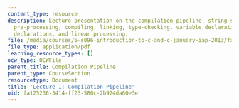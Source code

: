 ```yaml
---
content_type: resource
description: Lecture presentation on the compilation pipeline, string substitution,
  pre-processing, compiling, linking, type-checking, variable declarations, function
  declarations, and linear processing.
file: /media/courses/6-s096-introduction-to-c-and-c-january-iap-2013/fa1252363414ff23580c2b924da60e3e_MIT6_S096_IAP13_lec1.pdf
file_type: application/pdf
learning_resource_types: []
ocw_type: OCWFile
parent_title: Compilation Pipeline
parent_type: CourseSection
resourcetype: Document
title: 'Lecture 1: Compilation Pipeline'
uid: fa125236-3414-ff23-580c-2b924da60e3e
---
```

